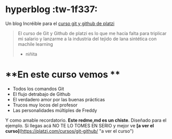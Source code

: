 # hyperblog :tw-1f337:
Un blog Incréible para el [curso git y github de platzi](https://platzi.com/cursos/git-github/ "curso git y github de platzi")
>El curso de Git y Github de platzi es lo que me hacía falta para triplicar mi salario y lanzarme a la industria del tejido de lana sintética con machile learning
> - niñita

# **En este curso vemos **
* Todos los comandos Git
* El flujo detrabajo de Github
* El verdadero amor por las buenas prácticas
* Trucos muy locos del profesor
* Las personalidades múltiples de Freddy 

Y como amable recordatorio. **Este redme,md es un chiste**. Diseñado para el ejemplo. Si llegas acá NO TE LO TOMES EN SERIO y mejor ve **[a ver el curso]**(https://platzi.com/cursos/git-github/ "a ver el curso") 